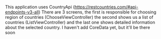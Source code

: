 This application uses CountryApi (https://restcountries.com/#api-endpoints-v3-all) 
There are 3 screens, the first is responsible for choosing region of countries (ChooseViewController) the second shows us a list of countries (ListViewController) and the last one shows detailed information about the selected country. I haven't add CoreData yet, but it'll be there soon
